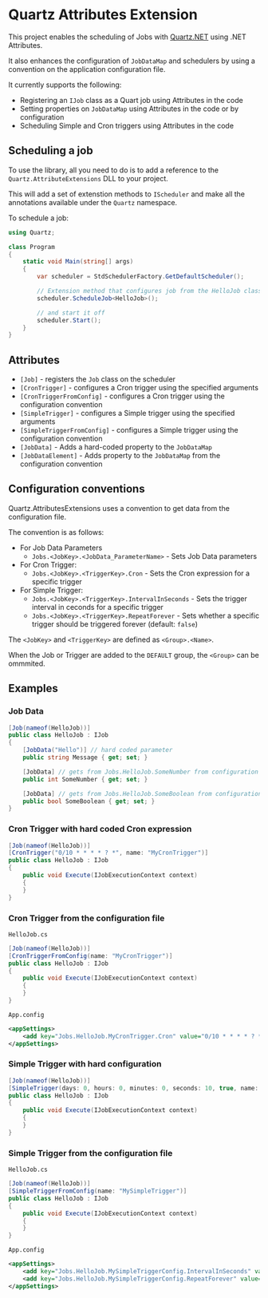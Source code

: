 # Quartz Attributes Extension

This project enables the scheduling of Jobs with [Quartz.NET](https://www.quartz-scheduler.net/) using .NET Attributes.

It also enhances the configuration of `JobDataMap` and schedulers by using a convention on the application configuration file.

It currently supports the following:

* Registering an `IJob` class as a Quart job using Attributes in the code
* Setting properties on `JobDataMap` using Attributes in the code or by configuration 
* Scheduling Simple and Cron triggers using Attributes in the code

## Scheduling a job

To use the library, all you need to do is to add a reference to the `Quartz.AttributeExtensions` DLL to your project.

This will add a set of extenstion methods to `IScheduler` and make all the annotations available under the `Quartz` namespace.

To schedule a job:

```csharp
using Quartz;

class Program
{
    static void Main(string[] args)
    {
        var scheduler = StdSchedulerFactory.GetDefaultScheduler();

        // Extension method that configures job from the HelloJob class
        scheduler.ScheduleJob<HelloJob>();

        // and start it off
        scheduler.Start();
    }
}
```

## Attributes

* `[Job]` - registers the `Job` class on the scheduler
* `[CronTrigger]` - configures a Cron trigger using the specified arguments
* `[CronTriggerFromConfig]` - configures a Cron trigger using the configuration convention
* `[SimpleTrigger]` - configures a Simple trigger using the specified arguments
* `[SimpleTriggerFromConfig]` - configures a Simple trigger using the configuration convention
* `[JobData]` - Adds a hard-coded property to the `JobDataMap`
* `[JobDataElement]` - Adds property to the `JobDataMap` from the configuration convention

## Configuration conventions

Quartz.AttributesExtensions uses a convention to get data from the configuration file.

The convention is as follows:

* For Job Data Parameters
    * `Jobs.<JobKey>.<JobData_ParameterName>` - Sets Job Data parameters 
* For Cron Trigger: 
    * `Jobs.<JobKey>.<TriggerKey>.Cron` - Sets the Cron expression for a specific trigger
* For Simple Trigger: 
    * `Jobs.<JobKey>.<TriggerKey>.IntervalInSeconds` - Sets the trigger interval in ceconds for a specific trigger
    * `Jobs.<JobKey>.<TriggerKey>.RepeatForever` - Sets whether a specific trigger should be triggered forever (default: `false`)

The `<JobKey>` and `<TriggerKey>` are defined as `<Group>.<Name>`.

When the Job or Trigger are added to the `DEFAULT` group, the `<Group>` can be ommmited.

## Examples

### Job Data

```csharp
[Job(nameof(HelloJob))]
public class HelloJob : IJob
{
    [JobData("Hello")] // hard coded parameter
    public string Message { get; set; }

    [JobData] // gets from Jobs.HelloJob.SomeNumber from configuration
    public int SomeNumber { get; set; }

    [JobData] // gets from Jobs.HelloJob.SomeBoolean from configuration
    public bool SomeBoolean { get; set; }
}
```

### Cron Trigger with hard coded Cron expression

```csharp
[Job(nameof(HelloJob))]
[CronTrigger("0/10 * * * * ? *", name: "MyCronTrigger")]
public class HelloJob : IJob
{
    public void Execute(IJobExecutionContext context)
    {
    }
}
```

### Cron Trigger from the configuration file

`HelloJob.cs`

```csharp
[Job(nameof(HelloJob))]
[CronTriggerFromConfig(name: "MyCronTrigger")]
public class HelloJob : IJob
{
    public void Execute(IJobExecutionContext context)
    {
    }
}
```

`App.config`

```xml
<appSettings>
    <add key="Jobs.HelloJob.MyCronTrigger.Cron" value="0/10 * * * * ? *"/>
</appSettings>
```

### Simple Trigger with hard configuration

```csharp
[Job(nameof(HelloJob))]
[SimpleTrigger(days: 0, hours: 0, minutes: 0, seconds: 10, true, name: "SimpleTrigger")]
public class HelloJob : IJob
{
    public void Execute(IJobExecutionContext context)
    {
    }
}
```

### Simple Trigger from the configuration file

`HelloJob.cs`

```csharp
[Job(nameof(HelloJob))]
[SimpleTriggerFromConfig(name: "MySimpleTrigger")]
public class HelloJob : IJob
{
    public void Execute(IJobExecutionContext context)
    {
    }
}
```

`App.config`

```xml
<appSettings>
    <add key="Jobs.HelloJob.MySimpleTriggerConfig.IntervalInSeconds" value="5"/>
    <add key="Jobs.HelloJob.MySimpleTriggerConfig.RepeatForever" value="true"/>
</appSettings>
```